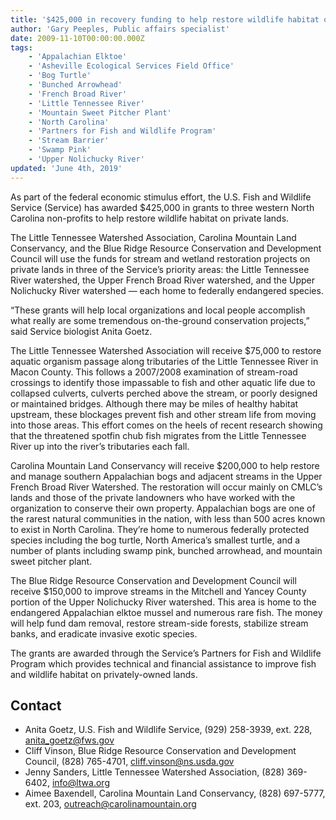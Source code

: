 ```yaml
---
title: '$425,000 in recovery funding to help restore wildlife habitat on Western North Carolina private lands'
author: 'Gary Peeples, Public affairs specialist'
date: 2009-11-10T00:00:00.000Z
tags:
    - 'Appalachian Elktoe'
    - 'Asheville Ecological Services Field Office'
    - 'Bog Turtle'
    - 'Bunched Arrowhead'
    - 'French Broad River'
    - 'Little Tennessee River'
    - 'Mountain Sweet Pitcher Plant'
    - 'North Carolina'
    - 'Partners for Fish and Wildlife Program'
    - 'Stream Barrier'
    - 'Swamp Pink'
    - 'Upper Nolichucky River'
updated: 'June 4th, 2019'
---
```


As part of the federal economic stimulus effort, the U.S. Fish and Wildlife Service (Service) has awarded $425,000 in grants to three western North Carolina non-profits to help restore wildlife habitat on private lands.

The Little Tennessee Watershed Association, Carolina Mountain Land Conservancy, and the Blue Ridge Resource Conservation and Development Council will use the funds for stream and wetland restoration projects on private lands in three of the Service’s priority areas: the Little Tennessee River watershed, the Upper French Broad River watershed, and the Upper Nolichucky River watershed &mdash; each home to federally endangered species.

“These grants will help local organizations and local people accomplish what really are some tremendous on-the-ground conservation projects,” said Service biologist Anita Goetz.

The Little Tennessee Watershed Association will receive $75,000 to restore aquatic organism passage along tributaries of the Little Tennessee River in Macon County. This follows a 2007/2008 examination of stream-road crossings to identify those impassable to fish and other aquatic life due to collapsed culverts, culverts perched above the stream, or poorly designed or maintained bridges. Although there may be miles of healthy habitat upstream, these blockages prevent fish and other stream life from moving into those areas. This effort comes on the heels of recent research showing that the threatened spotfin chub fish migrates from the Little Tennessee River up into the river’s tributaries each fall.

Carolina Mountain Land Conservancy will receive $200,000 to help restore and manage southern Appalachian bogs and adjacent streams in the Upper French Broad River Watershed.  The restoration will occur mainly on CMLC’s lands and those of the private landowners who have worked with the organization to conserve their own property.  Appalachian bogs are one of the rarest natural communities in the nation, with less than 500 acres known to exist in North Carolina. They’re home to numerous federally protected species including the bog turtle, North America’s smallest turtle, and a number of plants including swamp pink, bunched arrowhead, and mountain sweet pitcher plant.

The Blue Ridge Resource Conservation and Development Council will receive $150,000 to improve streams in the Mitchell and Yancey County portion of the Upper Nolichucky River watershed. This area is home to the endangered Appalachian elktoe mussel and numerous rare fish. The money will help fund dam removal, restore stream-side forests, stabilize stream banks, and eradicate invasive exotic species.

The grants are awarded through the Service’s Partners for Fish and Wildlife Program which provides technical and financial assistance to improve fish and wildlife habitat on privately-owned lands.

## Contact

- Anita Goetz, U.S. Fish and Wildlife Service, (929) 258-3939, ext. 228, [anita_goetz@fws.gov](maito:anita_goetz@fws.gov)
- Cliff Vinson, Blue Ridge Resource Conservation and Development Council, (828) 765-4701, [cliff.vinson@ns.usda.gov](mailto:cliff.vinson@ns.usda.gov)
- Jenny Sanders, Little Tennessee Watershed Association, (828) 369-6402, [info@ltwa.org](mailto:info@ltwa.org)
- Aimee Baxendell, Carolina Mountain Land Conservancy, (828) 697-5777, ext. 203, [outreach@carolinamountain.org](mailto:outreach@carolinamountain.org)
